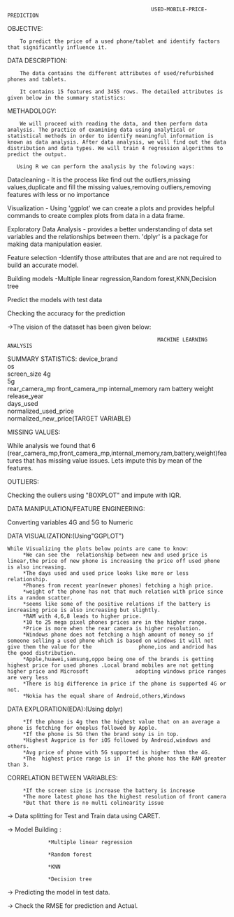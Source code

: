                                                   USED-MOBILE-PRICE-PREDICTION
                                   
               
                                                                           
                             
 OBJECTIVE:
   
        To predict the price of a used phone/tablet and identify factors that significantly influence it.
        
 DATA DESCRIPTION:

        The data contains the different attributes of used/refurbished phones and tablets.        
        
        It contains 15 features and 3455 rows. The detailed attributes is given below in the summary statistics:

METHADOLOGY:
 
        We will proceed with reading the data, and then perform data analysis. The practice of examining data using analytical or statistical methods in order to identify meaningful information is known as data analysis. After data analysis, we will find out the data distribution and data types. We will train 4 regression algorithms to predict the output.
        
       Using R we can perform the analysis by the folowing ways:

 Datacleaning - It is the process like find out the outliers,missing values,duplicate and fill the missing values,removing outliers,removing
               features with less or no importance       
 
 Visualization - Using 'ggplot' we can create a plots and provides helpful commands to create complex plots from data in a data frame. 
 
 Exploratory Data Analysis -  provides a better understanding of data set variables and the relationships between them.
                              'dplyr' is a package for making data manipulation easier.
 
 Feature selection -Identify those attributes that are and are not required to build an accurate model.                             
 
 Building models -Multiple linear regression,Random forest,KNN,Decision tree  
 
 Predict the models with test data
 
 Checking the accuracy for the prediction
 
 ->The vision of the dataset has been given below:
 
                                                    MACHINE LEARNING ANALYSIS
                                                     
 SUMMARY STATISTICS:
 device_brand	
os	
screen_size	
4g	
5g	
rear_camera_mp
front_camera_mp
internal_memory	
ram	battery	
weight	
release_year	
days_used	
normalized_used_price	
normalized_new_price(TARGET VARIABLE)

MISSING VALUES:

While analysis we found that 6 (rear_camera_mp,front_camera_mp,internal_memory,ram,battery,weight)features that has missing value issues. Lets impute this by mean of the features.

OUTLIERS:

Checking the ouliers using "BOXPLOT" and impute with IQR.

DATA MANIPULATION/FEATURE ENGINEERING:

Converting variables 4G and 5G to Numeric

DATA VISUALIZATION:(Using"GGPLOT")

    While Visualizing the plots below points are came to know:
         *We can see the  relationship between new and used price is linear,the price of new phone is increasing the price off used phone is also increasing.
         *The days used and used price looks like more or less relationship.
         *Phones from recent year(newer phones) fetching a high price.
         *weight of the phone has not that much relation with price since its a random scatter.
         *seems like some of the positive relations if the battery is increasing price is also increasing but slightly.
         *RAM with 4,6,8 leads to higher price.
         *10 to 25 mega pixel phones prices are in the higher range.
         *Price is more when the rear camera is higher resolution.
         *Windows phone does not fetching a high amount of money so if someone selling a used phone which is based on windows it will not give them the value for the               phone,ios and andriod has the good distribution.
         *Apple,huawei,samsung,oppo being one of the brands is getting highest price for used phones .Local brand mobiles are not getting higher price and Microsoft               adopting windows price ranges are very less
         *There is big difference in price if the phone is supported 4G or not.
         *Nokia has the equal share of Android,others,Windows

DATA EXPLORATION(EDA):(Using dplyr)

         *If the phone is 4g then the highest value that on an average a phone is fetching for oneplus followed by Apple.
         *If the phone is 5G then the brand sony is in top.
         *Highest Avgprice is for iOS followed by Android,windows and others.
         *Avg price of phone with 5G supported is higher than the 4G.
         *The  highest price range is in  If the phone has the RAM greater than 3.
         
CORRELATION BETWEEN VARIABLES:
     
         *If the screen size is increase the battery is increase
         *The more latest phone has the highest resolution of front camera
         *But that there is no multi colinearity issue

-> Data splitting for Test and Train data using CARET.

-> Model Building :

                 *Multiple linear regression

                 *Random forest
                 
                 *KNN
                 
                 *Decision tree 

-> Predicting the model in test data.

-> Check the RMSE for prediction and Actual.

 
 
 

